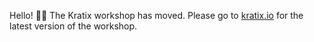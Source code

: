 Hello! 👋🏾 The Kratix workshop has moved. Please go to [kratix.io](https://syntasso.github.io/kratix-docs/docs/workshop/intro?utm_source=github&utm_medium=readme&utm_campaign=workshop) for the latest version of the workshop.
